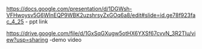 https://docs.google.com/presentation/d/1DGWsh-VFHwoysv5G6WInEQP9WBK2uzshrsyZxGOq6a8/edit#slide=id.ge78f923fac_4_25  - ppt link

https://drive.google.com/file/d/1GxSqGXugw5otHX6YXSf67cvvN_3R2Tlu/view?usp=sharing  -demo video




